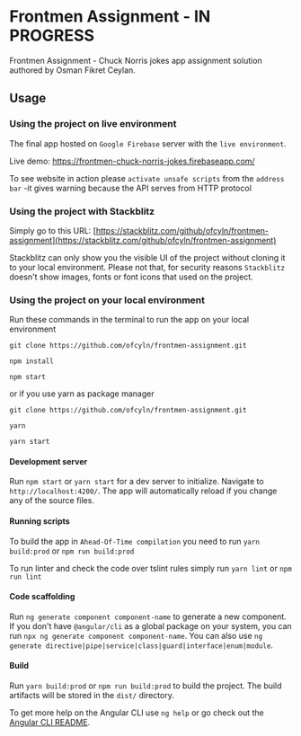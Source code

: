# Frontmen Assignment - IN PROGRESS

Frontmen Assignment - Chuck Norris jokes app assignment solution authored by Osman Fikret Ceylan.

## Usage

### Using the project on live environment
The final app hosted on `Google Firebase` server with the `live environment`.
 
Live demo:  https://frontmen-chuck-norris-jokes.firebaseapp.com/

To see website in action please `activate unsafe scripts` from the `address bar` -it gives warning because the API serves from HTTP protocol

### Using the project with Stackblitz

Simply go to this URL: [https://stackblitz.com/github/ofcyln/frontmen-assignment](https://stackblitz.com/github/ofcyln/frontmen-assignment)

Stackblitz can only show you the visible UI of the project without cloning it to your local environment. Please not that, for security reasons `Stackblitz` doesn't show images, fonts or font icons that used on the project.

### Using the project on your local environment

Run these commands in the terminal to run the app on your local environment

    git clone https://github.com/ofcyln/frontmen-assignment.git

    npm install

    npm start

or if you use yarn as package manager

    git clone https://github.com/ofcyln/frontmen-assignment.git

    yarn

    yarn start

#### Development server

Run `npm start` or `yarn start` for a dev server to initialize. 
Navigate to `http://localhost:4200/`. The app will automatically reload if you change any of the source files.

#### Running scripts 

To build the app in `Ahead-Of-Time compilation` you need to run `yarn build:prod` or `npm run build:prod`

To run linter and check the code over tslint rules simply run `yarn lint` or `npm run lint`


#### Code scaffolding

Run `ng generate component component-name` to generate a new component. If you don't have `@angular/cli` as a global package on your system, you can run `npx ng generate component component-name`. You can also use `ng generate directive|pipe|service|class|guard|interface|enum|module`.

#### Build

Run `yarn build:prod` or `npm run build:prod` to build the project. 
The build artifacts will be stored in the `dist/` directory.

To get more help on the Angular CLI use `ng help` or go check out the [Angular CLI README](https://github.com/angular/angular-cli/blob/master/README.md).
